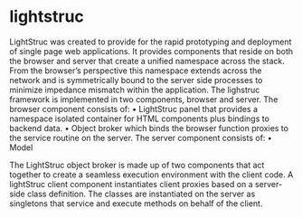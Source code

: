 # lightstruc
LightStruc was created to provide for the rapid prototyping and deployment of single page web applications. It provides components that reside on both the browser and server that create a unified namespace across the stack. From the browser’s perspective this namespace extends across the network and is symmetrically bound to the server side processes to minimize impedance mismatch within the application.
The lighstruc framework is implemented in two components, browser and server. The browser component consists of:
  •	LightStruc panel that provides a namespace isolated container for HTML components plus bindings to backend data.
  •	Object broker which binds the browser function proxies to the service routine on the server. 
The server component consists of:
  •	Model
  
The LightStruc object  broker is made up of two components that act together to create a seamless execution environment with the client code.  A lightStruc client component instantiates client proxies based on a server-side class definition.  The classes are instantiated on the server as singletons that service and execute methods on behalf of the client.
